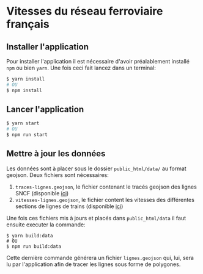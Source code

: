 # Vitesses du réseau ferroviaire français

## Installer l'application
Pour installer l'application il est nécessaire d'avoir préalablement installé `npm` ou bien `yarn`.
Une fois ceci fait lancez dans un terminal:  
```sh
$ yarn install 
# OU
$ npm install
```

## Lancer l'application
```sh
$ yarn start
# OU
$ npm run start
```


## Mettre à jour les données
Les données sont à placer sous le dossier `public_html/data/` au format geojson. Deux fichiers sont nécessaires:
1. `traces-lignes.geojson`, le fichier contenant le tracés geojson des lignes SNCF (disponible [ici](https://data.sncf.com/explore/dataset/formes-des-lignes-du-rfn/))
2. `vitesses-lignes.geojson`, le fichier content les vitesses des différentes sections de lignes de trains (disponible [ici](https://data.sncf.com/explore/dataset/vitesse-maximale-nominale-sur-ligne/))

Une fois ces fichiers mis à jours et placés dans `public_html/data` il faut ensuite executer la commande:
```
$ yarn build:data
# OU
$ npm run build:data
```

Cette dernière commande générera un fichier `lignes.geojson` qui, lui, sera lu par l'application afin de tracer les lignes sous forme de polygones.
